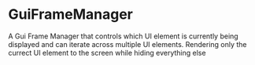 # GuiFrameManager
A Gui Frame Manager that controls which UI element is currently being displayed and can iterate across multiple UI elements. Rendering only the currect UI element to the screen while hiding everything else
